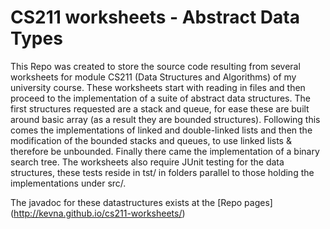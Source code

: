 CS211 worksheets - Abstract Data Types
======================================

This Repo was created to store the source code resulting from several worksheets for module CS211 (Data Structures and Algorithms) of my university course.
These worksheets start with reading in files and then proceed to the implementation of a suite of abstract data structures.
The first structures requested are a stack and queue, for ease these are built around basic array (as a result they are bounded structures).
Following this comes the implementations of linked and double-linked lists and then the modification of the bounded stacks and queues, to use linked lists & therefore be unbounded.
Finally there came the implementation of a binary search tree.
The worksheets also require JUnit testing for the data structures, these tests reside in tst/ in folders parallel to those holding the implementations under src/.

The javadoc for these datastructures exists at the [Repo pages] (http://kevna.github.io/cs211-worksheets/)

